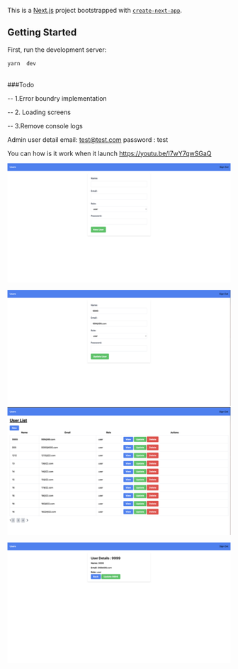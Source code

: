 
This is a [Next.js](https://nextjs.org/) project bootstrapped with [`create-next-app`](https://github.com/vercel/next.js/tree/canary/packages/create-next-app).

  

## Getting Started

  

First, run the development server:

  

```bash
yarn  dev
 
```

###Todo

-- 1.Error boundry implementation

-- 2. Loading screens

-- 3.Remove console logs

  
  

Admin user detail
email: test@test.com
password : test

You can how is it work when it launch
https://youtu.be/I7wY7qwSGaQ


![New Users](https://raw.githubusercontent.com/lmadhuranga/nextjs13-nextauthJs-postgresql-tailwindcss-typescript/main/docs/NewUser.png)

![Update user](https://raw.githubusercontent.com/lmadhuranga/nextjs13-nextauthJs-postgresql-tailwindcss-typescript/main/docs/UpdateUser.png)
![User List](https://github.com/lmadhuranga/nextjs13-nextauthJs-postgresql-tailwindcss-typescript/blob/main/docs/UserList.png?raw=true)

![View User](https://github.com/lmadhuranga/nextjs13-nextauthJs-postgresql-tailwindcss-typescript/blob/main/docs/ViewUser.png?raw=true)